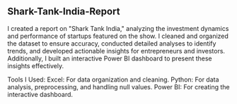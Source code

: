 ## Shark-Tank-India-Report
I created a report on "Shark Tank India," analyzing the investment dynamics and performance of startups featured on the show. I cleaned and organized the dataset to ensure accuracy, conducted detailed analyses to identify trends, and developed actionable insights for entrepreneurs and investors. Additionally, I built an interactive Power BI dashboard to present these insights effectively.

Tools I Used:
Excel: For data organization and cleaning.
Python: For data analysis, preprocessing, and handling null values.
Power BI: For creating the interactive dashboard.
